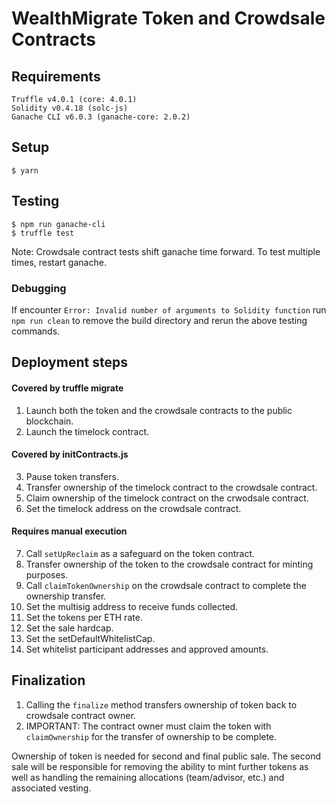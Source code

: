 # WealthMigrate Token and Crowdsale Contracts


## Requirements

```{sh}
Truffle v4.0.1 (core: 4.0.1)
Solidity v0.4.18 (solc-js)
Ganache CLI v6.0.3 (ganache-core: 2.0.2)
```


## Setup

```{sh}
$ yarn
```

## Testing

```
$ npm run ganache-cli
$ truffle test
```

Note: Crowdsale contract tests shift ganache time forward. To test multiple times, restart ganache.

### Debugging

If encounter `Error: Invalid number of arguments to Solidity function` run `npm run clean` to remove the build directory and rerun the above testing commands.


## Deployment steps

#### Covered by truffle migrate

  1. Launch both the token and the crowdsale contracts to the public blockchain.
  2. Launch the timelock contract.

#### Covered by initContracts.js

  3. Pause token transfers.
  4. Transfer ownership of the timelock contract to the crowdsale contract.
  5. Claim ownership of the timelock contract on the crwodsale contract.
  6. Set the timelock address on the crowdsale contract.

#### Requires manual execution

  7. Call `setUpReclaim` as a safeguard on the token contract.
  8. Transfer ownership of the token to the crowdsale contract for minting purposes.
  9. Call `claimTokenOwnership` on the crowdsale contract to complete the ownership transfer.
  10. Set the multisig address to receive funds collected.
  11. Set the tokens per ETH rate.
  12. Set the sale hardcap.
  13. Set the setDefaultWhitelistCap.
  14. Set whitelist participant addresses and approved amounts.

## Finalization

  1. Calling the `finalize` method transfers ownership of token back to crowdsale contract owner.
  2. IMPORTANT: The contract owner must claim the token with `claimOwnership` for the transfer of ownership to be complete.

Ownership of token is needed for second and final public sale. The second sale will be responsible for removing the ability to mint further tokens as well as handling the remaining allocations (team/advisor, etc.) and associated vesting.

